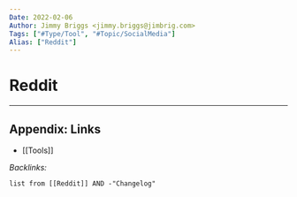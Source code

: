 ```yaml
---
Date: 2022-02-06
Author: Jimmy Briggs <jimmy.briggs@jimbrig.com>
Tags: ["#Type/Tool", "#Topic/SocialMedia"]
Alias: ["Reddit"]
---
```


# Reddit

***

## Appendix: Links

- [[Tools]]

*Backlinks:*

```dataview
list from [[Reddit]] AND -"Changelog"
```